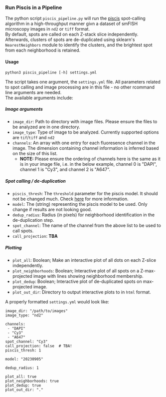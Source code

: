 ### Run Piscis in a Pipeline
The python script `piscis_pipeline.py` will run the [piscis](https://github.com/zjniu/Piscis) spot-calling algorithm in a high-throughput manner givn a dataset of smFISH microscopy images in `nd2` or `tiff` format. \
By default, spots are called on each Z-stack slice independently. Afterwards, clusters of spots are de-duplicated using sklearn's `NearestNeighbors` module to identify the clusters, and the brightest spot from each neighborhood is retained.

#### Usage
```
python3 piscis_pipeline [-h] settings.yml
```
The script takes one argument, the `settings.yml` file. All parameters related to spot calling and image processing are in this file - no other rcommand line arguments are needed. \
The available arguments include:
##### Image arguments
* `image_dir`: Path to directory with image files. Please ensure the files to be analyzed are in one directory.
* `image_type`: Type of image to be analyzed. Currently supported options are `tif`/`tiff` and `nd2`
* `channels`: An array with one entry for each fluoresence channel in the image. The dimension containing channel information is inferred based on the size of this list.
  * **NOTE:** Please ensure the ordering of channels here is the same as it is in your image file, i.e. in the below example, channel 0 is "DAPI", channel 1 is "Cy3", and channel 2 is "A647".
##### Spot calling / de-duplication
* `piscis_thresh`: The `threshold` parameter for the piscis model. It should not be changed much. Check [here](https://pmc.ncbi.nlm.nih.gov/articles/PMC10862914/) for more information.
* `model`: The (string) representing the piscis model to be used. Only change if results are not looking good.
* `dedup_radius`: Radius (in pixels) for neighborhood identification in the de-duplication step.
* `spot_channel`: The name of the channel from the above list to be used to call spots.
* `call_projection`: **TBA**
##### Plotting
* `plot_all`: Boolean; Make an interactive plot of all dots on each Z-slice independently.
* `plot_neighborhoods`: Boolean; Interactive plot of all spots on a Z-max-projected image with lines showing neighborhood membership.
* `plot_dedup`: Boolean; Interactive plot of de-duplicated spots on max-projected image.
* `plot_out_dir`: Directory to output interactive plots to in `html` format.

A properly formatted `settings.yml` would look like:
```
image_dir: "/path/to/images"                          
image_type: "nd2"             

channels:                     
 - "DAPI"
 - "Cy3"
 - "A647"
spot_channel: "Cy3"    
call_projection: false  # TBA!      
piscis_thresh: 1              

model: "20230905"      

dedup_radius: 1          

plot_all: true        
plot_neighborhoods: true    
plot_dedup: true             
plot_out_dir: "."
```
